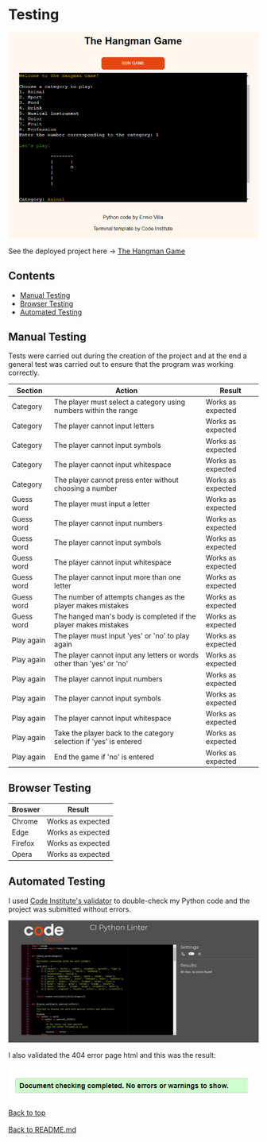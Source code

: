 # Testing
![THG](documentation/terminal.png)

See the deployed project here → [The Hangman Game](https://pp3-the-hangman-game-a071f31abd98.herokuapp.com/)

## Contents

* [Manual Testing](#manual-testing)
* [Browser Testing](#browser-testing)
* [Automated Testing](#automated-testing)

## Manual Testing

Tests were carried out during the creation of the project and at the end a general test was carried out to ensure that the program was working correctly.

| Section | Action | Result |
| --- | --- | --- |
| Category | The player must select a category using numbers within the range | Works as expected |
| Category | The player cannot input letters | Works as expected |
| Category | The player cannot input symbols | Works as expected |
| Category | The player cannot input whitespace | Works as expected |
| Category | The player cannot press enter without choosing a number | Works as expected |
| Guess word | The player must input a letter | Works as expected |
| Guess word | The player cannot input numbers | Works as expected |
| Guess word | The player cannot input symbols | Works as expected |
| Guess word | The player cannot input whitespace | Works as expected |
| Guess word | The player cannot input more than one letter | Works as expected |
| Guess word | The number of attempts changes as the player makes mistakes | Works as expected |
| Guess word | The hanged man's body is completed if the player makes mistakes | Works as expected |
| Play again | The player must input 'yes' or 'no' to play again | Works as expected |
| Play again | The player cannot input any letters or words other than 'yes' or 'no' | Works as expected |
| Play again | The player cannot input numbers | Works as expected |
| Play again | The player cannot input symbols | Works as expected |
| Play again | The player cannot input whitespace | Works as expected |
| Play again | Take the player back to the category selection if 'yes' is entered | Works as expected |
| Play again | End the game if 'no' is entered | Works as expected |


## Browser Testing

| Broswer | Result |
| --- | --- |
| Chrome | Works as expected |
| Edge | Works as expected |
| Firefox | Works as expected |
| Opera | Works as expected |


## Automated Testing

I used [Code Institute's validator](https://pep8ci.herokuapp.com/) to double-check my Python code and the project was submitted without errors.

![Python validation](documentation/python-validation.png)

I also validated the 404 error page html and this was the result:

![HTML validation](documentation/html-validation.png)


[Back to top](<#contents>)<br><br>
[Back to README.md](README.md)